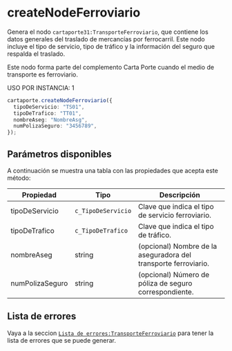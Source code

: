 # createNodeFerroviario

Genera el nodo `cartaporte31:TransporteFerroviario`, que contiene los datos generales del traslado de mercancías por ferrocarril. Este nodo incluye el tipo de servicio, tipo de tráfico y la información del seguro que respalda el traslado.

Este nodo forma parte del complemento Carta Porte cuando el medio de transporte es ferroviario.

USO POR INSTANCIA: 1

```ts
cartaporte.createNodeFerroviario({
  tipoDeServicio: "TS01",
  tipoDeTrafico: "TT01",
  nombreAseg: "NombreAsg",
  numPolizaSeguro: "3456789",
});
```

## Parámetros disponibles

A continuación se muestra una tabla con las propiedades que acepta este método:

| Propiedad       | Tipo               | Descripción                                                     |
| --------------- | ------------------ | --------------------------------------------------------------- |
| tipoDeServicio  | `c_TipoDeServicio` | Clave que indica el tipo de servicio ferroviario.               |
| tipoDeTrafico   | `c_TipoDeTrafico`  | Clave que indica el tipo de tráfico.                            |
| nombreAseg      | string             | (opcional) Nombre de la aseguradora del transporte ferroviario. |
| numPolizaSeguro | string             | (opcional) Número de póliza de seguro correspondiente.          |

## Lista de errores

Vaya a la seccion <a href="/docs/v3.0/validador/lista-de-errores#transporte-ferroviario">`Lista de errores:TransporteFerroviario`</a> para tener la lista de errores que se puede generar.
